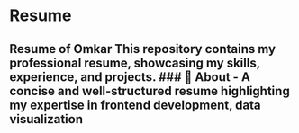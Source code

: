 # Resume
## Resume of Omkar    This repository contains my professional resume, showcasing my skills, experience, and projects.    ### 📄 About   - A concise and well-structured resume highlighting my expertise in frontend development, data visualization 
